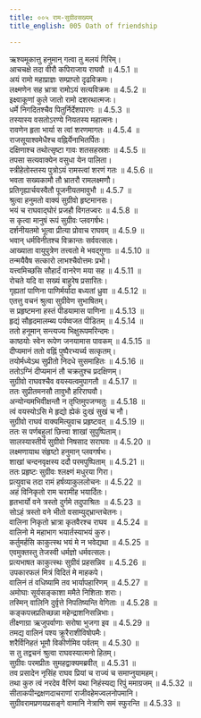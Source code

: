 ```yaml
---
title: ००५ राम-सुग्रीवसख्यम्
title_english: 005 Oath of friendship

---
```



  
ऋश्यमूकात्तु हनुमान् गत्वा तु मलयं गिरिम्।  
आचचक्षे तदा वीरौ कपिराजाय राघवौ ॥ 4.5.1 ॥   
अयं रामो महाप्राज्ञः सम्प्राप्तो दृढविक्रमः।  
लक्ष्मणेन सह भ्रात्रा रामोऽयं सत्यविक्रमः ॥ 4.5.2 ॥   
इक्ष्वाकूणां कुले जातो रामो दशरथात्मजः।  
धर्मे निगदितश्चैव पितुर्निर्देशपारगः ॥ 4.5.3 ॥   
तस्यास्य वसतोऽरण्ये नियतस्य महात्मनः।  
रावणेन हृता भार्या स त्वां शरणमागतः ॥ 4.5.4 ॥   
राजसूयाश्वमेधैश्च वह्निर्येनाभितर्पितः।  
दक्षिणाश्च तथोत्सृष्टा गावः शतसहस्रशः ॥ 4.5.5 ॥   
तपसा सत्यवाक्येन वसुधा येन पालिता।  
स्त्रीहेतोस्तस्य पुत्रोऽयं रामस्त्वां शरणं गतः ॥ 4.5.6 ॥   
भवता सख्यकामौ तौ भ्रातरौ रामलक्ष्मणौ।  
प्रतिगृह्यार्चयस्वैतौ पूजनीयतमावुभौ ॥ 4.5.7 ॥   
श्रुत्वा हनुमतो वाक्यं सुग्रीवो हृष्टमानसः।  
भयं च राघवाद्घोरं प्रजहौ विगतज्वरः ॥ 4.5.8 ॥   
स कृत्वा मानुषं रूपं सुग्रीवः प्लवगर्षभः।  
दर्शनीयतमो भूत्वा प्रीत्या प्रोवाच राघवम् ॥ 4.5.9 ॥   
भवान् धर्मविनीतश्च विक्रान्तः सर्ववत्सलः।  
आख्याता वायुपुत्रेण तत्त्वतो मे भवद्गुणाः ॥ 4.5.10 ॥   
तन्मयैवैष सत्कारो लाभश्चैवोत्तमः प्रभो।  
यत्त्वमिच्छसि सौहार्दं वानरेण मया सह ॥ 4.5.11 ॥   
रोचते यदि वा सख्यं बाहुरेष प्रसारितः।  
गृह्यतां पाणिना पाणिर्मर्यादा बध्यतां ध्रुवा ॥ 4.5.12 ॥   
एतत्तु वचनं श्रुत्वा सुग्रीवेण सुभाषितम्।  
स प्रहृष्टमना हस्तं पीडयामास पाणिना ॥ 4.5.13 ॥   
हृद्यं सौहृदमालम्ब्य पर्यष्वजत पीडितम् ॥ 4.5.14 ॥   
ततो हनूमान् सन्त्यज्य भिक्षुरूपमरिन्दमः।  
काष्ठयोः स्वेन रूपेण जनयामास पावकम् ॥ 4.5.15 ॥   
दीप्यमानं ततो वह्निं पुष्पैरभ्यर्च्य सत्कृतम्।  
तयोर्मध्येऽथ सुप्रीतो निदधे सुसमाहितः ॥ 4.5.16 ॥   
ततोऽग्निं दीप्यमानं तौ चक्रतुश्च प्रदक्षिणम्।  
सुग्रीवो राघवश्चैव वयस्यत्वमुपागतौ ॥ 4.5.17 ॥   
ततः सुप्रीतमनसौ तावुभौ हरिराघवौ।  
अन्योन्यमभिवीक्षन्तौ न तृप्तिमुपजग्मतुः ॥ 4.5.18 ॥   
त्वं वयस्योऽसि मे हृद्यो ह्येकं दुःखं सुखं च नौ।  
सुग्रीवो राघवं वाक्यमित्युवाच प्रहृष्टवत् ॥ 4.5.19 ॥   
ततः स पर्णबहुलां छित्त्वा शाखां सुपुष्पिताम्।  
सालस्यास्तीर्य सुग्रीवो निषसाद सराघवः ॥ 4.5.20 ॥   
लक्ष्मणायाथ संहृष्टो हनुमान् प्लवगर्षभः।  
शाखां चन्दनवृक्षस्य ददौ परमपुष्पिताम् ॥ 4.5.21 ॥   
ततः प्रहृष्टः सुग्रीवः श्लक्ष्णं मधुरया गिरा।  
प्रत्युवाच तदा रामं हर्षव्याकुललोचनः ॥ 4.5.22 ॥   
अहं विनिकृतो राम चरामीह भयार्दितः।  
हृतभार्यो वने त्रस्तो दुर्गमे तदुपाश्रितः ॥ 4.5.23 ॥   
सोऽहं त्रस्तो वने भीतो वसाम्युद्भ्रान्तचेतनः।  
वालिना निकृतो भ्रात्रा कृतवैरश्च राघव ॥ 4.5.24 ॥   
वालिनो मे महाभाग भयार्तस्याभयं कुरु।  
कर्तुमर्हसि काकुत्स्थ भयं मे न भवेद्यथा ॥ 4.5.25 ॥   
एवमुक्तस्तु तेजस्वी धर्मज्ञो धर्मवत्सलः।  
प्रत्यभाषत काकुत्स्थः सुग्रीवं प्रहसन्निव ॥ 4.5.26 ॥   
उपकारफलं मित्रं विदितं मे माहकपे।  
वालिनं तं वधिष्यामि तव भार्यापहारिणम् ॥ 4.5.27 ॥   
अमोघाः सूर्यसङ्काशा ममैते निशिताः शराः।  
तस्मिन् वालिनि दुर्वृत्ते निपतिष्यन्ति वेगिताः ॥ 4.5.28 ॥   
कङ्कपत्त्रप्रतिच्छन्ना महेन्द्राशनिसन्निभाः।  
तीक्ष्णाग्रा ऋजुपर्वाणाः सरोषा भुजगा इव ॥ 4.5.29 ॥   
तमद्य वालिनं पश्य क्रूरैराशीविषोपमैः।  
शरैर्विनिहतं भूमौ विकीर्णमिव पर्वतम् ॥ 4.5.30 ॥   
स तु तद्वचनं श्रुत्वा राघवस्यात्मनो हितम्।  
सुग्रीवः परमप्रीतः सुमहद्वाक्यमब्रवीत् ॥ 4.5.31 ॥   
तव प्रसादेन नृसिंह राघव प्रियां च राज्यं च समाप्नुयामहम्।  
तथा कुरु त्वं नरदेव वैरिणं यथा निहंस्यद्य रिपुं ममाग्रजम् ॥ 4.5.32 ॥   
सीताकपीन्द्रक्षणदाचराणां राजीवहेमज्वलनोपमानि।  
सुग्रीवरामप्रणयप्रसङ्गे वामानि नेत्राणि समं स्फुरन्ति ॥ 4.5.33 ॥   